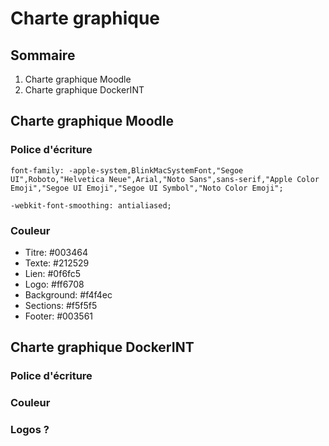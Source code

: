 # Charte graphique

## Sommaire

1. Charte graphique Moodle
2. Charte graphique DockerINT

## Charte graphique Moodle

### Police d'écriture

`font-family: -apple-system,BlinkMacSystemFont,"Segoe UI",Roboto,"Helvetica Neue",Arial,"Noto Sans",sans-serif,"Apple Color Emoji","Segoe UI Emoji","Segoe UI Symbol","Noto Color Emoji";`

`-webkit-font-smoothing: antialiased;`

### Couleur 

* Titre: #003464
* Texte: #212529
* Lien: #0f6fc5
* Logo: #ff6708
* Background: #f4f4ec
* Sections: #f5f5f5
* Footer: #003561

## Charte graphique DockerINT

### Police d'écriture

### Couleur 

### Logos ?
